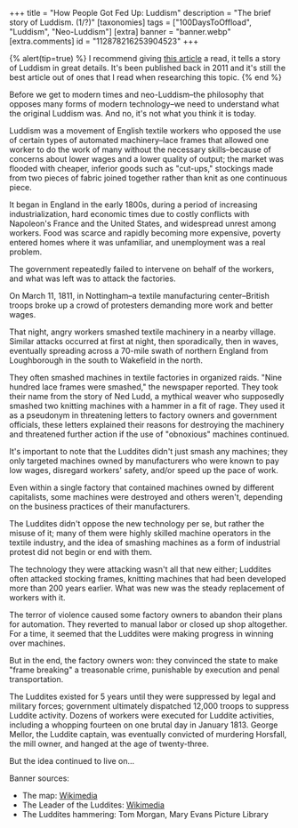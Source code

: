 +++
title = "How People Got Fed Up: Luddism"
description = "The brief story of Luddism. (1/?)"
[taxonomies]
tags = ["100DaysToOffload", "Luddism", "Neo-Luddism"]
[extra]
banner  = "banner.webp"
[extra.comments]
id = "112878216253904523"
+++

{% alert(tip=true) %}
I recommend giving [this article](https://www.smithsonianmag.com/history/what-the-luddites-really-fought-against-264412/) a read, it tells a story of Luddism in great details. It's been published back in 2011 and it's still the best article out of ones that I read when researching this topic.
{% end %}

Before we get to modern times and neo-Luddism–the philosophy that opposes many forms of modern technology–we need to understand what the original Luddism was. And no, it's not what you think it is today.

Luddism was a movement of English textile workers who opposed the use of certain types of automated machinery–lace frames that allowed one worker to do the work of many without the necessary skills–because of concerns about lower wages and a lower quality of output; the market was flooded with cheaper, inferior goods such as "cut-ups," stockings made from two pieces of fabric joined together rather than knit as one continuous piece.

It began in England in the early 1800s, during a period of increasing industrialization, hard economic times due to costly conflicts with Napoleon's France and the United States, and widespread unrest among workers. Food was scarce and rapidly becoming more expensive, poverty entered homes where it was unfamiliar, and unemployment was a real problem.

The government repeatedly failed to intervene on behalf of the workers, and what was left was to attack the factories.

On March 11, 1811, in Nottingham–a textile manufacturing center–British troops broke up a crowd of protesters demanding more work and better wages.

That night, angry workers smashed textile machinery in a nearby village. Similar attacks occurred at first at night, then sporadically, then in waves, eventually spreading across a 70-mile swath of northern England from Loughborough in the south to Wakefield in the north.

They often smashed machines in textile factories in organized raids. "Nine hundred lace frames were smashed," the newspaper reported. They took their name from the story of Ned Ludd, a mythical weaver who supposedly smashed two knitting machines with a hammer in a fit of rage. They used it as a pseudonym in threatening letters to factory owners and government officials, these letters explained their reasons for destroying the machinery and threatened further action if the use of "obnoxious" machines continued.

It's important to note that the Luddites didn't just smash any machines; they only targeted machines owned by manufacturers who were known to pay low wages, disregard workers' safety, and/or speed up the pace of work.

Even within a single factory that contained machines owned by different capitalists, some machines were destroyed and others weren't, depending on the business practices of their manufacturers.

The Luddites didn't oppose the new technology per se, but rather the misuse of it; many of them were highly skilled machine operators in the textile industry, and the idea of smashing machines as a form of industrial protest did not begin or end with them.

The technology they were attacking wasn't all that new either; Luddites often attacked stocking frames, knitting machines that had been developed more than 200 years earlier. What was new was the steady replacement of workers with it.

The terror of violence caused some factory owners to abandon their plans for automation. They reverted to manual labor or closed up shop altogether. For a time, it seemed that the Luddites were making progress in winning over machines.

But in the end, the factory owners won: they convinced the state to make "frame breaking" a treasonable crime, punishable by execution and penal transportation.

The Luddites existed for 5 years until they were suppressed by legal and military forces; government ultimately dispatched 12,000 troops to suppress Luddite activity. Dozens of workers were executed for Luddite activities, including a whopping fourteen on one brutal day in January 1813. George Mellor, the Luddite captain, was eventually convicted of murdering Horsfall, the mill owner, and hanged at the age of twenty-three.

But the idea continued to live on...

Banner sources:
- The map: [Wikimedia](https://commons.wikimedia.org/wiki/File:Part_of_ye_Sea_Coast_of_England_Holland_%26_Flanders_Atlas_Minor_1736.jpg)
- The Leader of the Luddites: [Wikimedia](https://commons.wikimedia.org/wiki/File:Luddite.jpg)
- The Luddites hammering: Tom Morgan, Mary Evans Picture Library
